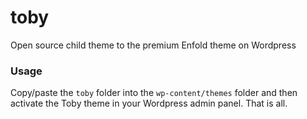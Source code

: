 # toby
Open source child theme to the premium Enfold theme on Wordpress

### Usage
Copy/paste the `toby` folder into the `wp-content/themes` folder and then activate the Toby theme in your Wordpress admin panel.  That is all.
